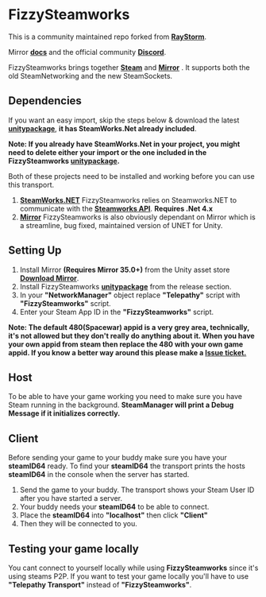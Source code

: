 # FizzySteamworks

This is a community maintained repo forked from **[RayStorm](https://github.com/Raystorms/FizzySteamyMirror)**. 

Mirror **[docs](https://mirror-networking.com/docs/Transports/Fizzy.html)** and the official community **[Discord](https://discord.gg/N9QVxbM)**.

FizzySteamworks brings together **[Steam](https://store.steampowered.com)** and **[Mirror](https://github.com/vis2k/Mirror)** . It supports both the old SteamNetworking and the new SteamSockets.

## Dependencies
If you want an easy import, skip the steps below & download the latest **[unitypackage](https://github.com/Chykary/FizzySteamworks/releases)**, **it has SteamWorks.Net already included**.

**Note: If you already have SteamWorks.Net in your project, you might need to delete either your import or the one included in the FizzySteamworks [unitypackage](https://github.com/Chykary/FizzySteamworks/releases).**

Both of these projects need to be installed and working before you can use this transport.
1. **[SteamWorks.NET](https://github.com/rlabrecque/Steamworks.NET)** FizzySteamworks relies on Steamworks.NET to communicate with the **[Steamworks API](https://partner.steamgames.com/doc/sdk)**. **Requires .Net 4.x**  
2. **[Mirror](https://github.com/vis2k/Mirror)** FizzySteamworks is also obviously dependant on Mirror which is a streamline, bug fixed, maintained version of UNET for Unity.

## Setting Up

1. Install Mirror **(Requires Mirror 35.0+)** from the Unity asset store **[Download Mirror](https://assetstore.unity.com/packages/tools/network/mirror-129321)**.
2. Install FizzySteamworks **[unitypackage](https://github.com/Chykary/FizzySteamworks/releases)** from the release section.
3. In your **"NetworkManager"** object replace **"Telepathy"** script with **"FizzySteamworks"** script.
4. Enter your Steam App ID in the **"FizzySteamworks"** script.

**Note: The  default 480(Spacewar) appid is a very grey area, technically, it's not allowed but they don't really do anything about it. When you have your own appid from steam then replace the 480 with your own game appid.
If you know a better way around this please make a [Issue ticket.](https://github.com/Chykary/FizzySteamworks/issues)**

## Host
To be able to have your game working you need to make sure you have Steam running in the background. **SteamManager will print a Debug Message if it initializes correctly.**

## Client
Before sending your game to your buddy make sure you have your **steamID64** ready. To find your **steamID64** the transport prints the hosts **steamID64** in the console when the server has started.

1. Send the game to your buddy. The transport shows your Steam User ID after you have started a server.
2. Your buddy needs your **steamID64** to be able to connect.
3. Place the **steamID64** into **"localhost"** then click **"Client"**
5. Then they will be connected to you.

## Testing your game locally
You cant connect to yourself locally while using **FizzySteamworks** since it's using steams P2P. If you want to test your game locally you'll have to use **"Telepathy Transport"** instead of **"FizzySteamworks"**.
